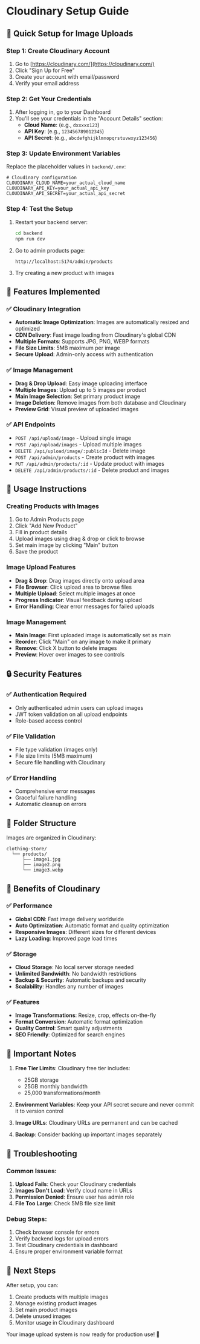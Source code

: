 # Cloudinary Setup Guide

## 🚀 Quick Setup for Image Uploads

### Step 1: Create Cloudinary Account
1. Go to [https://cloudinary.com/](https://cloudinary.com/)
2. Click "Sign Up for Free"
3. Create your account with email/password
4. Verify your email address

### Step 2: Get Your Credentials
1. After logging in, go to your Dashboard
2. You'll see your credentials in the "Account Details" section:
   - **Cloud Name**: (e.g., `dxxxxx123`)
   - **API Key**: (e.g., `123456789012345`)
   - **API Secret**: (e.g., `abcdefghijklmnopqrstuvwxyz123456`)

### Step 3: Update Environment Variables
Replace the placeholder values in `backend/.env`:

```env
# Cloudinary configuration
CLOUDINARY_CLOUD_NAME=your_actual_cloud_name
CLOUDINARY_API_KEY=your_actual_api_key
CLOUDINARY_API_SECRET=your_actual_api_secret
```

### Step 4: Test the Setup
1. Restart your backend server:
   ```bash
   cd backend
   npm run dev
   ```

2. Go to admin products page:
   ```
   http://localhost:5174/admin/products
   ```

3. Try creating a new product with images

## 🔧 Features Implemented

### ✅ Cloudinary Integration
- **Automatic Image Optimization**: Images are automatically resized and optimized
- **CDN Delivery**: Fast image loading from Cloudinary's global CDN
- **Multiple Formats**: Supports JPG, PNG, WEBP formats
- **File Size Limits**: 5MB maximum per image
- **Secure Upload**: Admin-only access with authentication

### ✅ Image Management
- **Drag & Drop Upload**: Easy image uploading interface
- **Multiple Images**: Upload up to 5 images per product
- **Main Image Selection**: Set primary product image
- **Image Deletion**: Remove images from both database and Cloudinary
- **Preview Grid**: Visual preview of uploaded images

### ✅ API Endpoints
- `POST /api/upload/image` - Upload single image
- `POST /api/upload/images` - Upload multiple images
- `DELETE /api/upload/image/:publicId` - Delete image
- `POST /api/admin/products` - Create product with images
- `PUT /api/admin/products/:id` - Update product with images
- `DELETE /api/admin/products/:id` - Delete product and images

## 🎯 Usage Instructions

### Creating Products with Images
1. Go to Admin Products page
2. Click "Add New Product"
3. Fill in product details
4. Upload images using drag & drop or click to browse
5. Set main image by clicking "Main" button
6. Save the product

### Image Upload Features
- **Drag & Drop**: Drag images directly onto upload area
- **File Browser**: Click upload area to browse files
- **Multiple Upload**: Select multiple images at once
- **Progress Indicator**: Visual feedback during upload
- **Error Handling**: Clear error messages for failed uploads

### Image Management
- **Main Image**: First uploaded image is automatically set as main
- **Reorder**: Click "Main" on any image to make it primary
- **Remove**: Click X button to delete images
- **Preview**: Hover over images to see controls

## 🔒 Security Features

### ✅ Authentication Required
- Only authenticated admin users can upload images
- JWT token validation on all upload endpoints
- Role-based access control

### ✅ File Validation
- File type validation (images only)
- File size limits (5MB maximum)
- Secure file handling with Cloudinary

### ✅ Error Handling
- Comprehensive error messages
- Graceful failure handling
- Automatic cleanup on errors

## 📁 Folder Structure
Images are organized in Cloudinary:
```
clothing-store/
  └── products/
      ├── image1.jpg
      ├── image2.png
      └── image3.webp
```

## 🎉 Benefits of Cloudinary

### ✅ Performance
- **Global CDN**: Fast image delivery worldwide
- **Auto Optimization**: Automatic format and quality optimization
- **Responsive Images**: Different sizes for different devices
- **Lazy Loading**: Improved page load times

### ✅ Storage
- **Cloud Storage**: No local server storage needed
- **Unlimited Bandwidth**: No bandwidth restrictions
- **Backup & Security**: Automatic backups and security
- **Scalability**: Handles any number of images

### ✅ Features
- **Image Transformations**: Resize, crop, effects on-the-fly
- **Format Conversion**: Automatic format optimization
- **Quality Control**: Smart quality adjustments
- **SEO Friendly**: Optimized for search engines

## 🚨 Important Notes

1. **Free Tier Limits**: Cloudinary free tier includes:
   - 25GB storage
   - 25GB monthly bandwidth
   - 25,000 transformations/month

2. **Environment Variables**: Keep your API secret secure and never commit it to version control

3. **Image URLs**: Cloudinary URLs are permanent and can be cached

4. **Backup**: Consider backing up important images separately

## 🔧 Troubleshooting

### Common Issues:
1. **Upload Fails**: Check your Cloudinary credentials
2. **Images Don't Load**: Verify cloud name in URLs
3. **Permission Denied**: Ensure user has admin role
4. **File Too Large**: Check 5MB file size limit

### Debug Steps:
1. Check browser console for errors
2. Verify backend logs for upload errors
3. Test Cloudinary credentials in dashboard
4. Ensure proper environment variable format

## 🎯 Next Steps

After setup, you can:
1. Create products with multiple images
2. Manage existing product images
3. Set main product images
4. Delete unused images
5. Monitor usage in Cloudinary dashboard

Your image upload system is now ready for production use! 🎉
